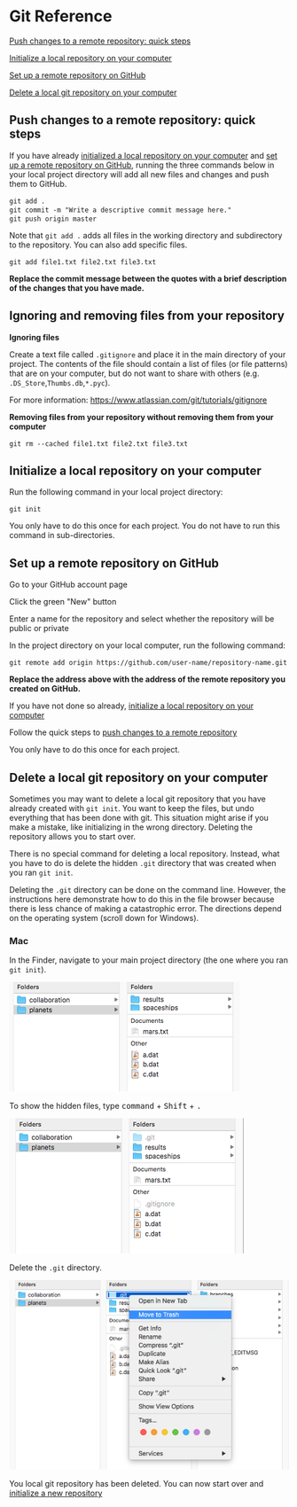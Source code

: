 # Git Reference

[Push changes to a remote repository: quick steps](#push-changes-to-a-remote-repository-quick-steps)

[Initialize a local repository on your computer](#initialize-a-local-repository-on-your-computer)

[Set up a remote repository on GitHub](#set-up-a-remote-repository-on-github)

[Delete a local git repository on your computer](#delete-a-local-git-repository-on-your-computer)

## Push changes to a remote repository: quick steps

If you have already [initialized a local repository on your computer](#initialize-a-local-repository-on-your-computer) and [set up a remote repository on GitHub](#set-up-a-remote-repository-on-github), running the three commands below in your local project directory will add all new files and changes and push them to GitHub.

```
git add .
git commit -m "Write a descriptive commit message here."
git push origin master
```

Note that `git add .` adds all files in the working directory and subdirectory to the repository. You can also add specific files.

```
git add file1.txt file2.txt file3.txt
```

__Replace the commit message between the quotes with a brief description of the changes that you have made.__

## Ignoring and removing files from your repository

__Ignoring files__

Create a text file called `.gitignore` and place it in the main directory of your project. The contents of the file should contain a list of files (or file patterns) that are on your computer, but do not want to share with others (e.g. `.DS_Store`,`Thumbs.db`,`*.pyc`).

For more information: https://www.atlassian.com/git/tutorials/gitignore

__Removing files from your repository without removing them from your computer__

```
git rm --cached file1.txt file2.txt file3.txt
```

## Initialize a local repository on your computer

Run the following command in your local project directory:

```
git init
```

You only have to do this once for each project. You do not have to run this command in sub-directories.

## Set up a remote repository on GitHub

Go to your GitHub account page

Click the green "New" button

Enter a name for the repository and select whether the repository will be public or private

In the project directory on your local computer, run the following command:
```
git remote add origin https://github.com/user-name/repository-name.git
```

__Replace the address above with the address of the remote repository you created on GitHub.__

If you have not done so already, [initialize a local repository on your computer](#initialize-a-local-repository-on-your-computer)

Follow the quick steps to [push changes to a remote repository](#push-changes-to-a-remote-repository-quick-steps)

You only have to do this once for each project.

## Delete a local git repository on your computer

Sometimes you may want to delete a local git repository that you have already created with `git init`. You want to keep the files, but undo everything that has been done with git. This situation might arise if you make a mistake, like initializing in the wrong directory. Deleting the repository allows you to start over.

There is no special command for deleting a local repository. Instead, what you have to do is delete the hidden `.git` directory that was created when you ran `git init`.

Deleting the `.git` directory can be done on the command line. However, the instructions here demonstrate how to do this in the file browser because there is less chance of making a catastrophic error. The directions depend on the operating system (scroll down for Windows).

### Mac

In the Finder, navigate to your main project directory (the one where you ran `git init`).

![planets directory](images/planets-dir.png)

To show the hidden files, type <kbd>command</kbd> + <kbd>Shift</kbd> + <kbd>.</kbd>

![planets directory - hidden files](images/planets-dir-hidden.png)

Delete the `.git` directory.

![planets directory](images/planets-dir-delete.png)

You local git repository has been deleted. You can now start over and [initialize a new repository](#initialize-a-local-repository-on-your-computer)